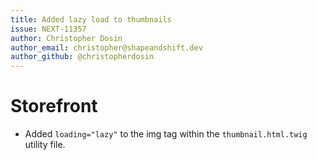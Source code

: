 ```yaml
---
title: Added lazy load to thumbnails
issue: NEXT-11357
author: Christopher Dosin
author_email: christopher@shapeandshift.dev
author_github: @christopherdosin
---
```

# Storefront
* Added `loading="lazy"` to the img tag within the `thumbnail.html.twig` utility file.
